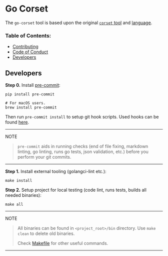 # Go Corset

The `go-corset` tool is based upon the original [`corset` tool](https://github.com/Consensys/corset) and [language](https://github.com/Consensys/corset/wiki/The-Corset-Language).

### Table of Contents:

- [Contributing](CONTRIBUTING.md)
- [Code of Conduct](CODE_OF_CONDUCT.md)
- [Developers](#developers)

## Developers

**Step 0.** Install [pre-commit](https://pre-commit.com/):

```shell
pip install pre-commit

# For macOS users.
brew install pre-commit
```

Then run `pre-commit install` to setup git hook scripts.
Used hooks can be found [here](.pre-commit-config.yaml).

______________________________________________________________________

NOTE

> `pre-commit` aids in running checks (end of file fixing,
> markdown linting, go linting, runs go tests, json validation, etc.)
> before you perform your git commits.

______________________________________________________________________

**Step 1.** Install external tooling (golangci-lint etc.):

```shell script
make install
```

**Step 2.** Setup project for local testing (code lint, runs tests, builds all needed binaries):

```shell script
make all
```

______________________________________________________________________

NOTE

> All binaries can be found in `<project_root>/bin` directory.
> Use `make clean` to delete old binaries.
>
> Check [Makefile](Makefile) for other useful commands.

______________________________________________________________________
